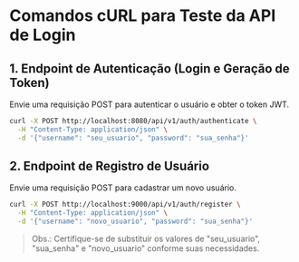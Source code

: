 # Comandos cURL para Teste da API de Login

## 1. Endpoint de Autenticação (Login e Geração de Token)
Envie uma requisição POST para autenticar o usuário e obter o token JWT.

```bash
curl -X POST http://localhost:8080/api/v1/auth/authenticate \
  -H "Content-Type: application/json" \
  -d '{"username": "seu_usuario", "password": "sua_senha"}'
```

## 2. Endpoint de Registro de Usuário
Envie uma requisição POST para cadastrar um novo usuário.

```bash
curl -X POST http://localhost:9000/api/v1/auth/register \
  -H "Content-Type: application/json" \
  -d '{"username": "novo_usuario", "password": "sua_senha"}'
```

> Obs.: Certifique-se de substituir os valores de "seu_usuario", "sua_senha" e "novo_usuario" conforme suas necessidades.
